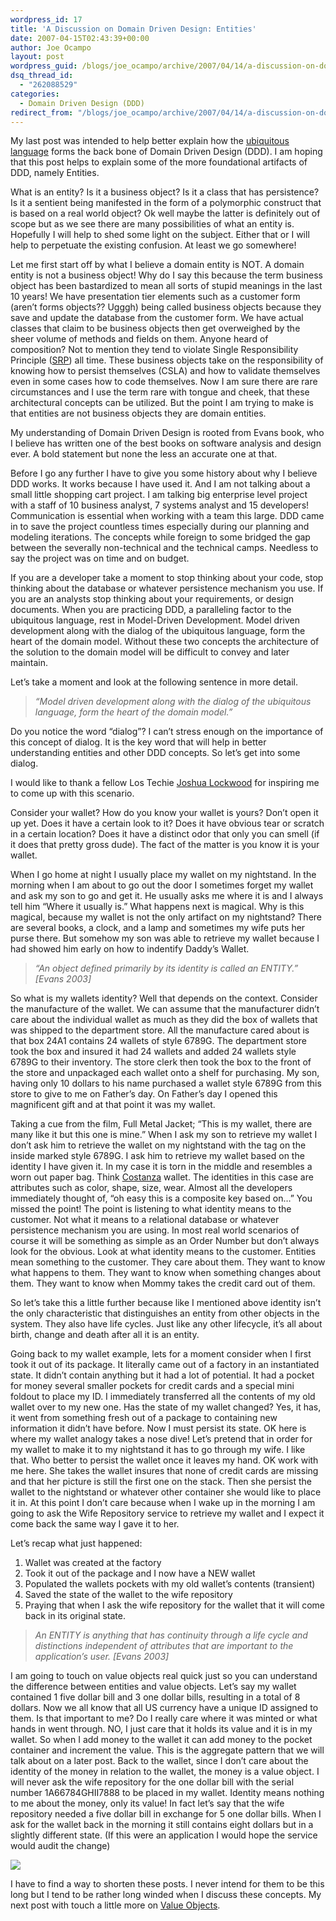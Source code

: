 ```yaml
---
wordpress_id: 17
title: 'A Discussion on Domain Driven Design: Entities'
date: 2007-04-15T02:43:39+00:00
author: Joe Ocampo
layout: post
wordpress_guid: /blogs/joe_ocampo/archive/2007/04/14/a-discussion-on-domain-driven-design-entities.aspx
dsq_thread_id:
  - "262088529"
categories:
  - Domain Driven Design (DDD)
redirect_from: "/blogs/joe_ocampo/archive/2007/04/14/a-discussion-on-domain-driven-design-entities.aspx/"
---
```

My last post was intended to help better explain how the [ubiquitous language](https://lostechies.com/blogs/joe_ocampo/archive/2007/04/02/a-discussion-on-domain-driven-design.aspx) forms the back bone of Domain Driven Design (DDD). I am hoping that this post helps to explain some of the more foundational artifacts of DDD, namely Entities.

What is an entity? Is it a business object? Is it a class that has persistence? Is it a sentient being manifested in the form of a polymorphic construct that is based on a real world object? Ok well maybe the latter is definitely out of scope but as we see there are many possibilities of what an entity is. Hopefully I will help to shed some light on the subject. Either that or I will help to perpetuate the existing confusion. At least we go somewhere!

Let me first start off by what I believe a domain entity is NOT. A domain entity is not a business object! Why do I say this because the term business object has been bastardized to mean all sorts of stupid meanings in the last 10 years! We have presentation tier elements such as a customer form (aren’t forms objects?? Ugggh) being called business objects because they save and update the database from the customer form. We have actual classes that claim to be business objects then get overweighed by the sheer volume of methods and fields on them. Anyone heard of composition? Not to mention they tend to violate Single Responsibility Principle ([SRP](http://www.objectmentor.com/resources/articles/srp.pdf)) all time. These business objects take on the responsibility of knowing how to persist themselves (CSLA) and how to validate themselves even in some cases how to code themselves. Now I am sure there are rare circumstances and I use the term rare with tongue and cheek, that these architectural concepts can be utilized. But the point I am trying to make is that entities are not business objects they are domain entities.

My understanding of Domain Driven Design is rooted from Evans book, who I believe has written one of the best books on software analysis and design ever. A bold statement but none the less an accurate one at that.

Before I go any further I have to give you some history about why I believe DDD works. It works because I have used it. And I am not talking about a small little shopping cart project. I am talking big enterprise level project with a staff of 10 business analyst, 7 systems analyst and 15 developers! Communication is essential when working with a team this large. DDD came in to save the project countless times especially during our planning and modeling iterations. The concepts while foreign to some bridged the gap between the severally non-technical and the technical camps. Needless to say the project was on time and on budget.

If you are a developer take a moment to stop thinking about your code, stop thinking about the database or whatever persistence mechanism you use. If you are an analysts stop thinking about your requirements, or design documents. When you are practicing DDD, a paralleling factor to the ubiquitous language, rest in Model-Driven Development. Model driven development along with the dialog of the ubiquitous language, form the heart of the domain model. Without these two concepts the architecture of the solution to the domain model will be difficult to convey and later maintain.

Let’s take a moment and look at the following sentence in more detail.

> _“Model driven development along with the dialog of the ubiquitous language, form the heart of the domain model.”_

Do you notice the word “dialog”? I can’t stress enough on the importance of this concept of dialog. It is the key word that will help in better understanding entities and other DDD concepts. So let’s get into some dialog.

I would like to thank a fellow Los Techie [Joshua Lockwood](https://lostechies.com/blogs/joshua_lockwood) for inspiring me to come up with this scenario.

Consider your wallet? How do you know your wallet is yours? Don’t open it up yet. Does it have a certain look to it? Does it have obvious tear or scratch in a certain location? Does it have a distinct odor that only you can smell (if it does that pretty gross dude). The fact of the matter is you know it is your wallet.

When I go home at night I usually place my wallet on my nightstand. In the morning when I am about to go out the door I sometimes forget my wallet and ask my son to go and get it. He usually asks me where it is and I always tell him “Where it usually is.” What happens next is magical. Why is this magical, because my wallet is not the only artifact on my nightstand? There are several books, a clock, and a lamp and sometimes my wife puts her purse there. But somehow my son was able to retrieve my wallet because I had showed him early on how to indentify Daddy’s Wallet.

> _&#8220;An object defined primarily by its identity is called an ENTITY.&#8221; [Evans 2003]_

So what is my wallets identity? Well that depends on the context. Consider the manufacture of the wallet. We can assume that the manufacturer didn’t care about the individual wallet as much as they did the box of wallets that was shipped to the department store. All the manufacture cared about is that box 24A1 contains 24 wallets of style 6789G. The department store took the box and insured it had 24 wallets and added 24 wallets style 6789G to their inventory. The store clerk then took the box to the front of the store and unpackaged each wallet onto a shelf for purchasing. My son, having only 10 dollars to his name purchased a wallet style 6789G from this store to give to me on Father’s day. On Father’s day I opened this magnificent gift and at that point it was my wallet.

Taking a cue from the film, Full Metal Jacket; “This is my wallet, there are many like it but this one is mine.” When I ask my son to retrieve my wallet I don’t ask him to retrieve the wallet on my nightstand with the tag on the inside marked style 6789G. I ask him to retrieve my wallet based on the identity I have given it. In my case it is torn in the middle and resembles a worn out paper bag. Think [Costanza](http://www.urbandictionary.com/define.php?term=george+costanza's+wallet) wallet. The identities in this case are attributes such as color, shape, size, wear. Almost all the developers immediately thought of, “oh easy this is a composite key based on…” You missed the point! The point is listening to what identity means to the customer. Not what it means to a relational database or whatever persistence mechanism you are using. In most real world scenarios of course it will be something as simple as an Order Number but don’t always look for the obvious. Look at what identity means to the customer. Entities mean something to the customer. They care about them. They want to know what happens to them. They want to know when something changes about them. They want to know when Mommy takes the credit card out of them.

So let’s take this a little further because like I mentioned above identity isn’t the only characteristic that distinguishes an entity from other objects in the system. They also have life cycles. Just like any other lifecycle, it’s all about birth, change and death after all it is an entity.

Going back to my wallet example, lets for a moment consider when I first took it out of its package. It literally came out of a factory in an instantiated state. It didn’t contain anything but it had a lot of potential. It had a pocket for money several smaller pockets for credit cards and a special mini foldout to place my ID. I immediately transferred all the contents of my old wallet over to my new one. Has the state of my wallet changed? Yes, it has, it went from something fresh out of a package to containing new information it didn’t have before. Now I must persist its state. OK here is where my wallet analogy takes a nose dive! Let’s pretend that in order for my wallet to make it to my nightstand it has to go through my wife. I like that. Who better to persist the wallet once it leaves my hand. OK work with me here. She takes the wallet insures that none of credit cards are missing and that her picture is still the first one on the stack. Then she persist the wallet to the nightstand or whatever other container she would like to place it in. At this point I don’t care because when I wake up in the morning I am going to ask the Wife Repository service to retrieve my wallet and I expect it come back the same way I gave it to her.

Let’s recap what just happened:

  1. Wallet was created at the factory
  2. Took it out of the package and I now have a NEW wallet
  3. Populated the wallets pockets with my old wallet’s contents (transient)
  4. Saved the state of the wallet to the wife repository
  5. Praying that when I ask the wife repository for the wallet that it will come back in its original state.

> _An ENTITY is anything that has continuity through a life cycle and distinctions independent of attributes that are important to the application&#8217;s user. [Evans 2003]_

I am going to touch on value objects real quick just so you can understand the difference between entities and value objects. Let’s say my wallet contained 1 five dollar bill and 3 one dollar bills, resulting in a total of 8 dollars. Now we all know that all US currency have a unique ID assigned to them. Is that important to me? Do I really care where it was minted or what hands in went through. NO, I just care that it holds its value and it is in my wallet. So when I add money to the wallet it can add money to the pocket container and increment the value. This is the aggregate pattern that we will talk about on a later post. Back to the wallet, since I don’t care about the identity of the money in relation to the wallet, the money is a value object. I will never ask the wife repository for the one dollar bill with the serial number 1A66784GHII7888 to be placed in my wallet. Identity means nothing to me about the money, only its value! In fact let’s say that the wife repository needed a five dollar bill in exchange for 5 one dollar bills. When I ask for the wallet back in the morning it still contains eight dollars but in a slightly different state. (If this were an application I would hope the service would audit the change)

[![](https://lostechies.com/content/joeocampo/uploads/2011/03/DomainDrivenDesignEntities_94AB/image0_thumb7.png)](https://lostechies.com/content/joeocampo/uploads/2011/03/DomainDrivenDesignEntities_94AB/image09.png)

I have to find a way to shorten these posts. I never intend for them to be this long but I tend to be rather long winded when I discuss these concepts. My next post with touch a little more on <a href="https://lostechies.com/blogs/joe_ocampo/archive/2007/04/23/a-discussion-on-domain-driven-design-value-objects.aspx" target="_blank">Value Objects</a>.